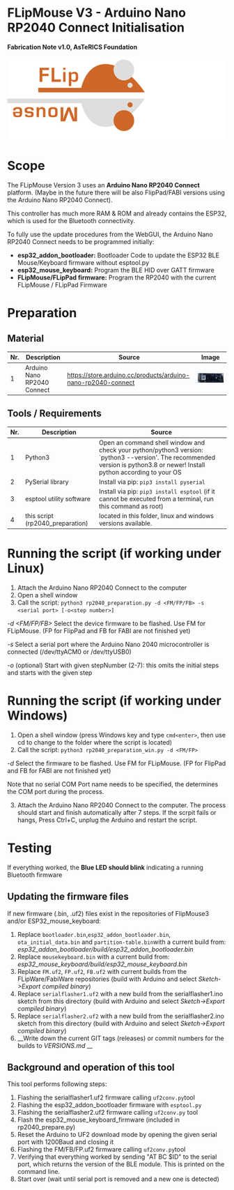 # FLipMouse V3 - Arduino Nano RP2040 Connect Initialisation

**Fabrication Note v1.0, AsTeRICS Foundation**

![FLipMouseLogo](./img/flipmouseLogo.png)

# Scope

The FLipMouse Version 3 uses an __Arduino Nano RP2040 Connect__ platform. (Maybe in the future there will be also FlipPad/FABI versions using the Arduino Nano RP2040 Connect).

This controller has much more RAM & ROM and already contains the ESP32, which is used for the Bluetooth connectivity.

To fully use the update procedures from the WebGUI, the Arduino Nano RP2040 Connect needs to be programmed initially:

* __esp32_addon_bootloader:__ Bootloader Code to update the ESP32 BLE Mouse/Keyboard firmware without esptool.py
* __esp32_mouse_keyboard:__ Program the BLE HID over GATT firmware
* __FLipMouse/FLipPad firmware:__ Program the RP2040 with the current FLipMouse / FLipPad Firmware 

# Preparation

## Material

| Nr.  | Description                        | Source                                                       | Image                                                        |
| ---- | ---------------------------------- | ------------------------------------------------------------ | ------------------------------------------------------------ |
| 1    | Arduino Nano RP2040 Connect        | https://store.arduino.cc/products/arduino-nano-rp2040-connect | ![A new Arduino Nano RP2040 connect](./img/rp2040_unmarked.png) |


## Tools / Requirements

| Nr.  | Description                       | Source                                                       |
| ---- | --------------------------------- | ------------------------------------------------------------ |
| 1    | Python3                           | Open an command shell window and check your python/python3 version: `python3 --version'. The recommended version is python3.8 or newer! Install python according to your OS   |
| 2    | PySerial library                  | Install via pip: `pip3 install pyserial` |
| 3    | esptool utility software          | Install via pip: `pip3 install esptool` (if it cannot be executed from a terminal, run this command as root) |
| 4    | this script (rp2040_preparation)  | located in this folder, linux and windows versions available. |



<div style="page-break-after: always; break-after: page;"></div>

# Running the script (if working under Linux)

1. Attach the Arduino Nano RP2040 Connect to the computer
2. Open a shell window 
3. Call the script: `python3 rp2040_preparation.py -d <FM/FP/FB> -s <serial port> [-o<step number>]`

  _-d <FM/FP/FB>_ Select the device firmware to be flashed. Use FM for FLipMouse. (FP for FlipPad and FB for FABI are not finished yet)

  _-s <serial port>_ Select a serial port where the Arduino Nano 2040 microcontroller is connected (/dev/ttyACM0 or /dev/ttyUSB0)

  _-o <stepNumber>_ (optional) Start with given stepNumber (2-7): this omits the initial steps and starts with the given step


# Running the script (if working under Windows)

1. Open a shell window (press Windows key and type `cmd<enter>`, then use cd to change to the folder where the script is located)
2. Call the script: `python3 rp2040_preparation_win.py -d <FM/FP>`

  _-d_ Select the firmware to be flashed. Use FM for FLipMouse. (FP for FlipPad and FB for FABI are not finished yet)

  Note that no serial COM Port name needs to be specified, the determines the COM port during the process.
  
3. Attach the Arduino Nano RP2040 Connect to the computer. The process should start and finish automatically after 7 steps. If the scrpit fails or hangs, Press Ctrl+C, unplug the Arduino and restart the script.
  

# Testing

If everything worked, the __Blue LED should blink__ indicating a running Bluetooth firmware


## Updating the firmware files

If new firmware (.bin, .uf2) files exist in the repositories of FlipMouse3 and/or ESP32_mouse_keyboard:

1. Replace `bootloader.bin`,`esp32_addon_bootloader.bin`, `ota_initial_data.bin` and `partition-table.bin`with a current build from: _esp32_addon_bootloader/build/esp32_addon_bootloader.bin_
2. Replace `mousekeyboard.bin` with a current build from: _esp32_mouse_keyboard/build/esp32_mouse_keyboard.bin_
3. Replace `FM.uf2`, `FP.uf2`, `FB.uf2` with current builds from the FLipWare/FabiWare repositories (build with Arduino and select _Sketch->Export compiled binary_)
4. Replace `serialflasher1.uf2` with a new build from the serialflasher1.ino sketch from this directory (build with Arduino and select _Sketch->Export compiled binary_)
5. Replace `serialflasher2.uf2` with a new build from the serialflasher2.ino sketch from this directory (build with Arduino and select _Sketch->Export compiled binary_)
7. __Write down the current GIT tags (releases) or commit numbers for the builds to _VERSIONS.md_ __



## Background and operation of this tool

This tool performs following steps:

1. Flashing the serialflasher1.uf2 firmware calling `uf2conv.py`tool
2. Flashing the esp32_addon_bootloader firmware with `esptool.py`
3. Flashing the serialflasher2.uf2 firmware calling `uf2conv.py` tool
4. Flash the esp32_mouse_keyboard_firmware (included in rp2040_prepare.py)
5. Reset the Arduino to UF2 download mode by opening the given serial port with 1200Baud and closing it
6. Flashing the FM/FB/FP.uf2 firmware calling `uf2conv.py`tool
7. Verifying that everything worked by sending "AT BC $ID" to the serial port, which returns the version of the BLE module. This is printed on the command line.
8. Start over (wait until serial port is removed and a new one is detected)



